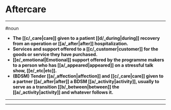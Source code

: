 # Aftercare
---
#noun
- **The [[c/_care|care]] given to a patient [[d/_during|during]] recovery from an operation or [[a/_after|after]] hospitalization.**
- **Services and support offered to a [[c/_customer|customer]] for the goods or service they have purchased.**
- **[[e/_emotional|Emotional]] support offered by the programme makers to a person who has [[a/_appeared|appeared]] on a stressful talk show, [[e/_etc|etc]].**
- **(BDSM) Tender [[a/_affection|affection]] and [[c/_care|care]] given to a partner [[a/_after|after]] a BDSM [[a/_activity|activity]], usually to serve as a transition [[b/_between|between]] the [[a/_activity|activity]] and whatever follows it.**
---
---
